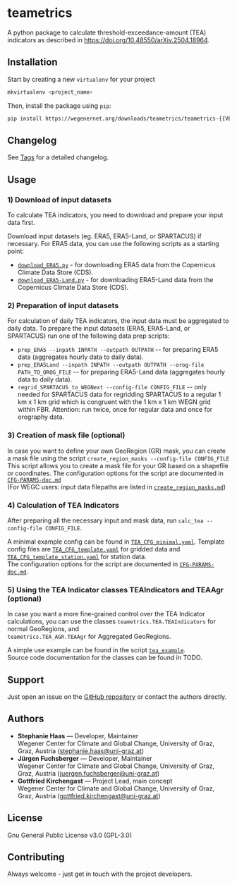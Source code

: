 # teametrics

A python package to calculate threshold-exceedance-amount (TEA) indicators 
    as described in https://doi.org/10.48550/arXiv.2504.18964.

## Installation
Start by creating a new `virtualenv` for your project
```bash
mkvirtualenv <project_name>
```

Then, install the package using `pip`:
```bash
pip install https://wegenernet.org/downloads/teametrics/teametrics-{{VERSION}}-py3-none-any.whl
```

## Changelog

See [Tags](https://wegcgitlab.uni-graz.at/arsclisys/wegnet/tea-indicators/-/tags) for a detailed changelog.

[//]: # (TODO: update all links to GitHub if repository is moved there)

## Usage

### 1) Download of input datasets
To calculate TEA indicators, you need to download and prepare your input data first.

Download input datasets (eg. ERA5, ERA5-Land, or SPARTACUS) if necessary. For ERA5 data, you can use the following 
scripts
as a starting point:
- [`download_ERA5.py`](https://wegcgitlab.uni-graz.at/arsclisys/wegnet/tea-indicators/-/blob/main/src/teametrics/utils/ERA5/download_ERA5.py) - for downloading ERA5 
  data from the Copernicus Climate Data Store (CDS).
- [`download_ERA5-Land.py`](https://wegcgitlab.uni-graz.at/arsclisys/wegnet/tea-indicators/-/blob/main/src/teametrics/utils/ERA5/download_ERA5-Land.py) - for downloading 
  ERA5-Land data from the Copernicus Climate Data Store (CDS).

### 2) Preparation of input datasets
For calculation of daily TEA indicators, the input data must be aggregated to daily data.
To prepare the input datasets (ERA5, ERA5-Land, or SPARTACUS) run one of the following data prep scripts:

- `prep_ERA5 --inpath INPATH --outpath OUTPATH` -- for preparing ERA5 data (aggregates hourly data to
  daily data).
- `prep_ERA5Land --inpath INPATH --outpath OUTPATH --orog-file PATH_TO_OROG_FILE` -- for preparing 
  ERA5-Land data
  (aggregates hourly data to daily data).
- `regrid_SPARTACUS_to_WEGNext --config-file CONFIG_FILE` -- only needed for SPARTACUS data for regridding 
  SPARTACUS to a regular 1 km x 1 km
  grid which is congruent with the 1 km x 1 km WEGN grid within FBR. Attention: run twice, once for regular data
  and once for orography data.

### 3) Creation of mask file (optional)
In case you want to define your own GeoRegion (GR) mask, you can create a mask file using the script
`create_region_masks --config-file CONFIG_FILE`\
This script allows you to create a mask file for your GR based on a shapefile or coordinates.
The configuration options for the script are documented in [`CFG-PARAMS-doc.md`](https://wegcgitlab.uni-graz.at/arsclisys/wegnet/tea-indicators/-/blob/main/docs/CFG-PARAMS-doc.md) \
(For WEGC users: input data filepaths are listed in [`create_region_masks.md`](https://wegcgitlab.uni-graz.at/arsclisys/wegnet/tea-indicators/-/blob/main/docs/create_region_masks.md))

### 4) Calculation of TEA Indicators
After preparing all the necessary input and mask data, run `calc_tea --config-file CONFIG_FILE`.

A minimal example config can be found in [`TEA_CFG_minimal.yaml`](https://wegcgitlab.uni-graz.at/arsclisys/wegnet/tea-indicators/-/blob/main/src/teametrics/config/TEA_CFG_minimal.yaml).
Template config files are [`TEA_CFG_template.yaml`](https://wegcgitlab.uni-graz.at/arsclisys/wegnet/tea-indicators/-/blob/main/src/teametrics/config/TEA_CFG_template.yaml) for
gridded data and [`TEA_CFG_template_station.yaml`](https://wegcgitlab.uni-graz.at/arsclisys/wegnet/tea-indicators/-/blob/main/src/teametrics/config/TEA_CFG_template_station.yaml) for station data. \
The configuration options for the script are documented in [`CFG-PARAMS-doc.md`](https://wegcgitlab.uni-graz.at/arsclisys/wegnet/tea-indicators/-/blob/main/docs/CFG-PARAMS-doc.md).

### 5) Using the TEA Indicator classes TEAIndicators and TEAAgr (optional)
In case you want a more fine-grained control over the TEA Indicator calculations, you can use the classes
`teametrics.TEA.TEAIndicators` for normal GeoRegions, and \
`teametrics.TEA_AGR.TEAAgr` for Aggregated GeoRegions.

A simple use example can be found in the script [`tea_example`](https://wegcgitlab.uni-graz.at/arsclisys/wegnet/tea-indicators/-/blob/main/src/teametrics/TEA_example.py). \
Source code documentation for the classes can be found in TODO.

## Support
Just open an issue on the [GitHub repository](https://wegcgitlab.uni-graz.at/arsclisys/wegnet/tea-indicators/) or contact the authors directly.

## Authors 
- **Stephanie Haas** — Developer, Maintainer\
  Wegener Center for Climate and Global Change, University of Graz, Graz, Austria
  (stephanie.haas@uni-graz.at)
- **Jürgen Fuchsberger** — Developer, Maintainer\
  Wegener Center for Climate and Global Change, University of Graz, Graz, Austria
  (juergen.fuchsberger@uni-graz.at)
- **Gottfried Kirchengast** — Project Lead, main concept\
  Wegener Center for Climate and Global Change, University of Graz, Graz, Austria
  (gottfried.kirchengast@uni-graz.at)

## License
Gnu General Public License v3.0 (GPL-3.0)

## Contributing
Always welcome - just get in touch with the project developers.

